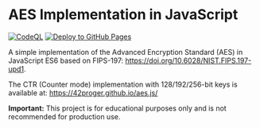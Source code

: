 # AES Implementation in JavaScript

[![CodeQL](https://github.com/42proger/aes.js/actions/workflows/github-code-scanning/codeql/badge.svg)](https://github.com/42proger/aes.js/actions/workflows/github-code-scanning/codeql)
[![Deploy to GitHub Pages](https://github.com/42proger/aes.js/actions/workflows/deploy.yml/badge.svg)](https://github.com/42proger/aes.js/actions/workflows/deploy.yml)

A simple implementation of the Advanced Encryption Standard (AES) in JavaScript ES6 based on FIPS-197: https://doi.org/10.6028/NIST.FIPS.197-upd1.

The CTR (Counter mode) implementation with 128/192/256-bit keys is available at: https://42proger.github.io/aes.js/

**Important:** This project is for educational purposes only and is not recommended for production use.
